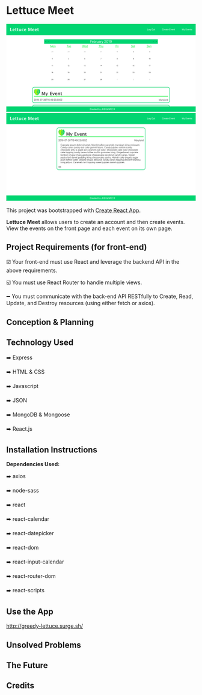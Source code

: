 # Lettuce Meet

![ScreenShot](./src/images/app_home.png)
![ScreenShot](./src/images/app_event.png)

This project was bootstrapped with [Create React App](https://github.com/facebook/create-react-app).

**Lettuce Meet** allows users to create an account and then create events. View the events on the front page and each event on its own page.

## Project Requirements (for front-end)

:ballot_box_with_check: Your front-end must use React and leverage the backend API in the above requirements.

:ballot_box_with_check: You must use React Router to handle multiple views.

:heavy_minus_sign: You must communicate with the back-end API RESTfully to Create, Read, Update, and Destroy resources (using either fetch or axios).

## Conception & Planning

## Technology Used

:arrow_right: Express

:arrow_right: HTML & CSS

:arrow_right: Javascript

:arrow_right: JSON

:arrow_right: MongoDB & Mongoose

:arrow_right: React.js


## Installation Instructions
__Dependencies Used:__

:arrow_right: axios

:arrow_right: node-sass

:arrow_right: react

:arrow_right: react-calendar

:arrow_right: react-datepicker

:arrow_right: react-dom

:arrow_right: react-input-calendar

:arrow_right: react-router-dom

:arrow_right: react-scripts

## Use the App
http://greedy-lettuce.surge.sh/

## Unsolved Problems

## The Future

## Credits
